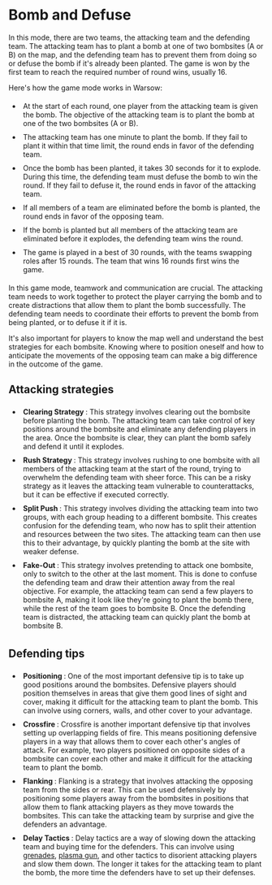 <style>
li {
    padding: 5px;
}
</style>

# Bomb and Defuse

In this mode, there are two teams, the attacking team and the defending team. The attacking team has to plant a bomb at one of two bombsites (A or B) on the map, and the defending team has to prevent them from doing so or defuse the bomb if it's already been planted. The game is won by the first team to reach the required number of round wins, usually 16.

Here's how the game mode works in Warsow:

- At the start of each round, one player from the attacking team is given the bomb. The objective of the attacking team is to plant the bomb at one of the two bombsites (A or B).
- The attacking team has one minute to plant the bomb. If they fail to plant it within that time limit, the round ends in favor of the defending team.
- Once the bomb has been planted, it takes 30 seconds for it to explode. During this time, the defending team must defuse the bomb to win the round. If they fail to defuse it, the round ends in favor of the attacking team.
- If all members of a team are eliminated before the bomb is planted, the round ends in favor of the opposing team.
- If the bomb is planted but all members of the attacking team are eliminated before it explodes, the defending team wins the round.
- The game is played in a best of 30 rounds, with the teams swapping roles after 15 rounds. The team that wins 16 rounds first wins the game.

In this game mode, teamwork and communication are crucial. The attacking team needs to work together to protect the player carrying the bomb and to create distractions that allow them to plant the bomb successfully. The defending team needs to coordinate their efforts to prevent the bomb from being planted, or to defuse it if it is.

It's also important for players to know the map well and understand the best strategies for each bombsite. Knowing where to position oneself and how to anticipate the movements of the opposing team can make a big difference in the outcome of the game.

## Attacking strategies

- <b> Clearing Strategy </b>:
  This strategy involves clearing out the bombsite before planting the bomb. The attacking team can take control of key positions around the bombsite and eliminate any defending players in the area. Once the bombsite is clear, they can plant the bomb safely and defend it until it explodes.
- <b> Rush Strategy </b>:
  This strategy involves rushing to one bombsite with all members of the attacking team at the start of the round, trying to overwhelm the defending team with sheer force. This can be a risky strategy as it leaves the attacking team vulnerable to counterattacks, but it can be effective if executed correctly.
- <b> Split Push </b>:
  This strategy involves dividing the attacking team into two groups, with each group heading to a different bombsite. This creates confusion for the defending team, who now has to split their attention and resources between the two sites. The attacking team can then use this to their advantage, by quickly planting the bomb at the site with weaker defense.
- <b> Fake-Out </b>:
  This strategy involves pretending to attack one bombsite, only to switch to the other at the last moment. This is done to confuse the defending team and draw their attention away from the real objective. For example, the attacking team can send a few players to bombsite A, making it look like they're going to plant the bomb there, while the rest of the team goes to bombsite B. Once the defending team is distracted, the attacking team can quickly plant the bomb at bombsite B.

## Defending tips

- <b> Positioning </b>:
  One of the most important defensive tip is to take up good positions around the bombsites. Defensive players should position themselves in areas that give them good lines of sight and cover, making it difficult for the attacking team to plant the bomb. This can involve using corners, walls, and other cover to your advantage.
- <b> Crossfire </b>:
  Crossfire is another important defensive tip that involves setting up overlapping fields of fire. This means positioning defensive players in a way that allows them to cover each other's angles of attack. For example, two players positioned on opposite sides of a bombsite can cover each other and make it difficult for the attacking team to plant the bomb.
- <b> Flanking </b>:
  Flanking is a strategy that involves attacking the opposing team from the sides or rear. This can be used defensively by positioning some players away from the bombsites in positions that allow them to flank attacking players as they move towards the bombsites. This can take the attacking team by surprise and give the defenders an advantage.
- <b> Delay Tactics </b>:
  Delay tactics are a way of slowing down the attacking team and buying time for the defenders. This can involve using [grenades](../beginner/weapons.md#grenade-launcher), [plasma gun](../beginner/weapons.md#plasma-gun), and other tactics to disorient attacking players and slow them down. The longer it takes for the attacking team to plant the bomb, the more time the defenders have to set up their defenses.